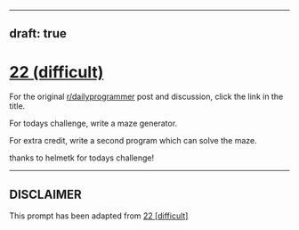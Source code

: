 ---
draft: true
----

# [22 (difficult)](https://www.reddit.com/r/dailyprogrammer/comments/qr0ox/3102012_challenge_22_difficult/)

For the original [r/dailyprogrammer](https://www.reddit.com/r/dailyprogrammer/) post and discussion, click the link in the title.

For todays challenge, write a maze generator. 

For extra credit, write a second program which can solve the maze.

thanks to helmetk for todays challenge!


----
## **DISCLAIMER**
This prompt has been adapted from [22 [difficult]](https://www.reddit.com/r/dailyprogrammer/comments/qr0ox/3102012_challenge_22_difficult/
)

